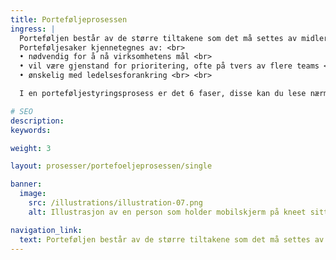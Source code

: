 ```yaml
---
title: Porteføljeprosessen
ingress: |
  Porteføljen består av de større tiltakene som det må settes av midler til for å realisere.
  Porteføljesaker kjennetegnes av: <br>
  •	nødvendig for å nå virksomhetens mål <br>
  •	vil være gjenstand for prioritering, ofte på tvers av flere teams <br>
  •	ønskelig med ledelsesforankring <br> <br>

  I en porteføljestyringsprosess er det 6 faser, disse kan du lese nærmere om nedenfor.

# SEO
description:
keywords:

weight: 3

layout: prosesser/portefoeljeprosessen/single

banner:
  image:
    src: /illustrations/illustration-07.png
    alt: Illustrasjon av en person som holder mobilskjerm på kneet sitt

navigation_link:
  text: Porteføljen består av de større tiltakene som det må settes av midler til for å realisere.
---
```

